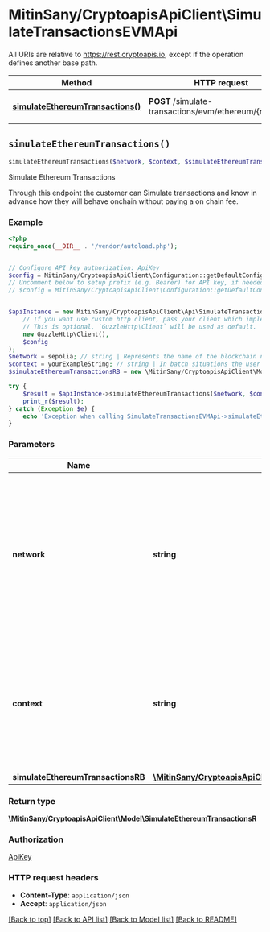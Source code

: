 # MitinSany/CryptoapisApiClient\SimulateTransactionsEVMApi

All URIs are relative to https://rest.cryptoapis.io, except if the operation defines another base path.

| Method | HTTP request | Description |
| ------------- | ------------- | ------------- |
| [**simulateEthereumTransactions()**](SimulateTransactionsEVMApi.md#simulateEthereumTransactions) | **POST** /simulate-transactions/evm/ethereum/{network} | Simulate Ethereum Transactions |


## `simulateEthereumTransactions()`

```php
simulateEthereumTransactions($network, $context, $simulateEthereumTransactionsRB): \MitinSany/CryptoapisApiClient\Model\SimulateEthereumTransactionsR
```

Simulate Ethereum Transactions

Through this endpoint the customer can Simulate transactions and know in advance how they will behave onchain without paying a on chain fee.

### Example

```php
<?php
require_once(__DIR__ . '/vendor/autoload.php');


// Configure API key authorization: ApiKey
$config = MitinSany/CryptoapisApiClient\Configuration::getDefaultConfiguration()->setApiKey('x-api-key', 'YOUR_API_KEY');
// Uncomment below to setup prefix (e.g. Bearer) for API key, if needed
// $config = MitinSany/CryptoapisApiClient\Configuration::getDefaultConfiguration()->setApiKeyPrefix('x-api-key', 'Bearer');


$apiInstance = new MitinSany/CryptoapisApiClient\Api\SimulateTransactionsEVMApi(
    // If you want use custom http client, pass your client which implements `GuzzleHttp\ClientInterface`.
    // This is optional, `GuzzleHttp\Client` will be used as default.
    new GuzzleHttp\Client(),
    $config
);
$network = sepolia; // string | Represents the name of the blockchain network used; blockchain networks are usually identical as technology and software, but they differ in data, e.g. - \"mainnet\" is the live network with actual data while networks like \"testnet\", \"sepolia\" are test networks.
$context = yourExampleString; // string | In batch situations the user can use the context to correlate responses with requests. This property is present regardless of whether the response was successful or returned as an error. `context` is specified by the user.
$simulateEthereumTransactionsRB = new \MitinSany/CryptoapisApiClient\Model\SimulateEthereumTransactionsRB(); // \MitinSany/CryptoapisApiClient\Model\SimulateEthereumTransactionsRB

try {
    $result = $apiInstance->simulateEthereumTransactions($network, $context, $simulateEthereumTransactionsRB);
    print_r($result);
} catch (Exception $e) {
    echo 'Exception when calling SimulateTransactionsEVMApi->simulateEthereumTransactions: ', $e->getMessage(), PHP_EOL;
}
```

### Parameters

| Name | Type | Description  | Notes |
| ------------- | ------------- | ------------- | ------------- |
| **network** | **string**| Represents the name of the blockchain network used; blockchain networks are usually identical as technology and software, but they differ in data, e.g. - \&quot;mainnet\&quot; is the live network with actual data while networks like \&quot;testnet\&quot;, \&quot;sepolia\&quot; are test networks. | |
| **context** | **string**| In batch situations the user can use the context to correlate responses with requests. This property is present regardless of whether the response was successful or returned as an error. &#x60;context&#x60; is specified by the user. | [optional] |
| **simulateEthereumTransactionsRB** | [**\MitinSany/CryptoapisApiClient\Model\SimulateEthereumTransactionsRB**](../Model/SimulateEthereumTransactionsRB.md)|  | [optional] |

### Return type

[**\MitinSany/CryptoapisApiClient\Model\SimulateEthereumTransactionsR**](../Model/SimulateEthereumTransactionsR.md)

### Authorization

[ApiKey](../../README.md#ApiKey)

### HTTP request headers

- **Content-Type**: `application/json`
- **Accept**: `application/json`

[[Back to top]](#) [[Back to API list]](../../README.md#endpoints)
[[Back to Model list]](../../README.md#models)
[[Back to README]](../../README.md)
